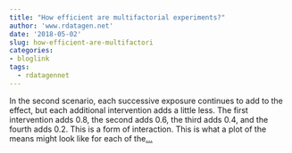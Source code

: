 ```yaml
---
title: "How efficient are multifactorial experiments?"
author: 'www.rdatagen.net'
date: '2018-05-02'
slug: how-efficient-are-multifactori
categories:
- bloglink
tags:
  - rdatagennet
---
```


In the second scenario, each successive exposure continues to add to the effect, but each additional intervention adds a little less. The first intervention adds 0.8, the second adds 0.6, the third adds 0.4, and the fourth adds 0.2. This is a form of interaction. This is what a plot of the means might look like for each of the[... <i class="fas fa-external-link-alt"></i>](https://www.rdatagen.net/post/so-how-efficient-are-multifactorial-experiments-part/)

